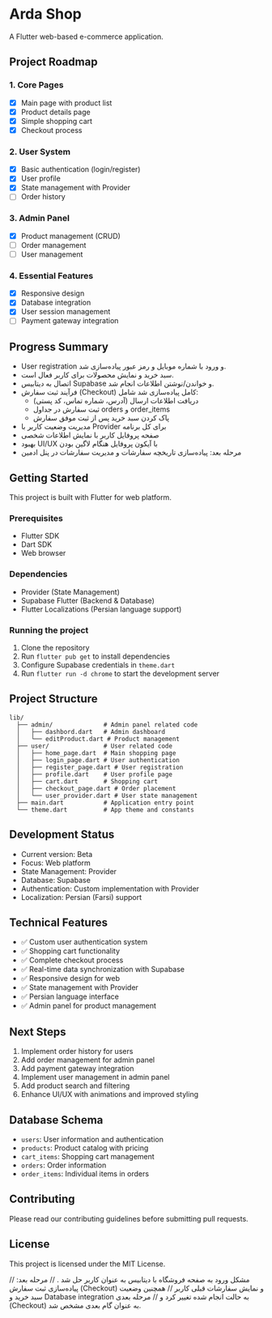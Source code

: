 # Arda Shop

A Flutter web-based e-commerce application.

## Project Roadmap

### 1. Core Pages
- [x] Main page with product list
- [x] Product details page
- [x] Simple shopping cart
- [x] Checkout process

### 2. User System
- [x] Basic authentication (login/register)
- [x] User profile
- [x] State management with Provider
- [ ] Order history

### 3. Admin Panel
- [x] Product management (CRUD)
- [ ] Order management
- [ ] User management

### 4. Essential Features
- [x] Responsive design
- [x] Database integration
- [x] User session management
- [ ] Payment gateway integration

## Progress Summary
- User registration و ورود با شماره موبایل و رمز عبور پیاده‌سازی شد.
- سبد خرید و نمایش محصولات برای کاربر فعال است.
- اتصال به دیتابیس Supabase و خواندن/نوشتن اطلاعات انجام شد.
- فرآیند ثبت سفارش (Checkout) کامل پیاده‌سازی شد شامل:
  - دریافت اطلاعات ارسال (آدرس، شماره تماس، کد پستی)
  - ثبت سفارش در جداول orders و order_items
  - پاک کردن سبد خرید پس از ثبت موفق سفارش
- مدیریت وضعیت کاربر با Provider برای کل برنامه
- صفحه پروفایل کاربر با نمایش اطلاعات شخصی
- بهبود UI/UX با آیکون پروفایل هنگام لاگین بودن
- مرحله بعد: پیاده‌سازی تاریخچه سفارشات و مدیریت سفارشات در پنل ادمین

## Getting Started

This project is built with Flutter for web platform.

### Prerequisites
- Flutter SDK
- Dart SDK
- Web browser

### Dependencies
- Provider (State Management)
- Supabase Flutter (Backend & Database)
- Flutter Localizations (Persian language support)

### Running the project
1. Clone the repository
2. Run `flutter pub get` to install dependencies
3. Configure Supabase credentials in `theme.dart`
4. Run `flutter run -d chrome` to start the development server

## Project Structure
```
lib/
  ├── admin/              # Admin panel related code
  │   ├── dashbord.dart   # Admin dashboard
  │   └── editProduct.dart # Product management
  ├── user/               # User related code
  │   ├── home_page.dart  # Main shopping page
  │   ├── login_page.dart # User authentication
  │   ├── register_page.dart # User registration
  │   ├── profile.dart    # User profile page
  │   ├── cart.dart       # Shopping cart
  │   ├── checkout_page.dart # Order placement
  │   └── user_provider.dart # User state management
  ├── main.dart           # Application entry point
  └── theme.dart          # App theme and constants
```

## Development Status
- Current version: Beta
- Focus: Web platform
- State Management: Provider
- Database: Supabase
- Authentication: Custom implementation with Provider
- Localization: Persian (Farsi) support

## Technical Features
- ✅ Custom user authentication system
- ✅ Shopping cart functionality
- ✅ Complete checkout process
- ✅ Real-time data synchronization with Supabase
- ✅ Responsive design for web
- ✅ State management with Provider
- ✅ Persian language interface
- ✅ Admin panel for product management

## Next Steps
1. Implement order history for users
2. Add order management for admin panel
3. Add payment gateway integration
4. Implement user management in admin panel
5. Add product search and filtering
6. Enhance UI/UX with animations and improved styling

## Database Schema
- `users`: User information and authentication
- `products`: Product catalog with pricing
- `cart_items`: Shopping cart management
- `orders`: Order information
- `order_items`: Individual items in orders

## Contributing
Please read our contributing guidelines before submitting pull requests.

## License
This project is licensed under the MIT License.


// مشکل ورود به صفحه فروشگاه با دیتابیس به عنوان کاربر حل شد .
// مرحله بعد: پیاده‌سازی ثبت سفارش (Checkout) و نمایش سفارشات قبلی کاربر
// همچنین وضعیت سبد خرید و Database integration به حالت انجام شده تغییر کرد و // مرحله بعدی (Checkout) به عنوان گام بعدی مشخص شد.